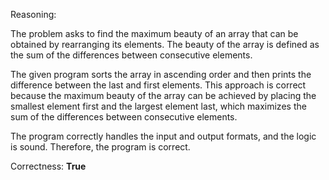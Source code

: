 Reasoning:

The problem asks to find the maximum beauty of an array that can be obtained by rearranging its elements. The beauty of the array is defined as the sum of the differences between consecutive elements.

The given program sorts the array in ascending order and then prints the difference between the last and first elements. This approach is correct because the maximum beauty of the array can be achieved by placing the smallest element first and the largest element last, which maximizes the sum of the differences between consecutive elements.

The program correctly handles the input and output formats, and the logic is sound. Therefore, the program is correct.

Correctness: **True**